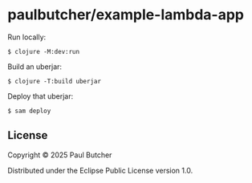 # paulbutcher/example-lambda-app

Run locally:

    $ clojure -M:dev:run

Build an uberjar:

    $ clojure -T:build uberjar

Deploy that uberjar:

    $ sam deploy

## License

Copyright © 2025 Paul Butcher

Distributed under the Eclipse Public License version 1.0.
